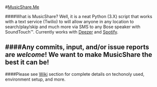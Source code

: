 #[MusicShare.Me](http://musicshare.me/)
 
####What is MusicShare? Well, it is a neat Python (3.X) script that works with a text service (Twilio) to will allow anyone in any location to search/play/skip and much more via SMS to any Bose speaker with SoundTouch™. Currently works with [Deezer](http://www.deezer.com/) and [Spotify](https://www.spotify.com/us/).

####Any commits, input, and/or issue reports are *welcome*! We want to make MusicShare the best it can be!
----------
####Please see [Wiki](https://github.com/Daraghmeh/MusicShare/wiki) section for complete details on techonoly used, environment setup, and more.
